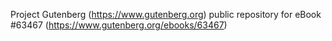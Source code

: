 Project Gutenberg (https://www.gutenberg.org) public repository for eBook #63467 (https://www.gutenberg.org/ebooks/63467)
